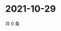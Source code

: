 # 2021-10-29

共 0 条

<!-- BEGIN WEIBO -->
<!-- 最后更新时间 Fri Oct 29 2021 05:09:59 GMT+0800 (China Standard Time) -->

<!-- END WEIBO -->
